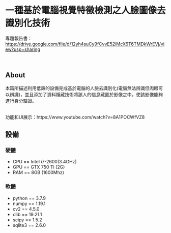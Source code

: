 # 一種基於電腦視覺特徵檢測之人臉圖像去識別化技術

專題報告書：https://drive.google.com/file/d/12yh4suCy9fCvvE52iMcX6T6TMDkWrEVj/view?usp=sharing

<br>

## About
本篇所描述利用低廉的設備完成基於電腦的人臉去識別化(電腦無法辨識但肉眼可以辨識)，並且添加了資料隱藏技術將該人的信息藏匿於影像之中，使該影像能夠進行身分驗證。

<br>
功能和UI展示：https://www.youtube.com/watch?v=8A1POCWfVZ8
<br>


## 設備
### 硬體
- CPU == Intel i7-2600(3.4GHz)
- GPU == GTX 750 Ti (2G)
- RAM == 8GB (1600Mhz)

### 軟體
- python == 3.7.9
- numpy == 1.19.1
- cv2 == 4.5.0
- dlib == 19.21.1
- scipy == 1.5.2
- sqlite3 == 2.6.0
